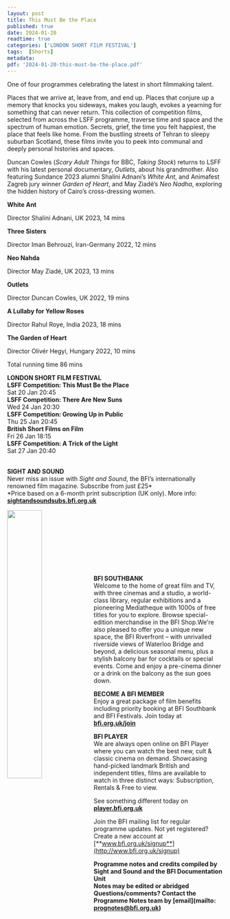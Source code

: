 ```yaml
---
layout: post
title: This Must Be the Place
published: true
date: 2024-01-20
readtime: true
categories: ['LONDON SHORT FILM FESTIVAL']
tags:  [Shorts]
metadata: 
pdf: '2024-01-20-this-must-be-the-place.pdf'
---
```


One of four programmes celebrating the latest in short filmmaking talent.

Places that we arrive at, leave from, and end up. Places that conjure up a memory that knocks you sideways, makes you laugh, evokes a yearning for something that can never return. This collection of competition films, selected from across the LSFF programme, traverse time and space and the spectrum of human emotion. Secrets, grief, the time you felt happiest, the place that feels like home. From the bustling streets of Tehran to sleepy suburban Scotland, these films invite you to peek into communal and deeply personal histories and spaces.

Duncan Cowles (_Scary Adult Things_ for BBC, _Taking Stock_) returns to LSFF with his latest personal documentary, _Outlets_, about his grandmother. Also featuring Sundance 2023 alumni Shalini Adnani’s _White Ant_, and Animafest Zagreb jury winner _Garden of Heart_, and May Ziadé’s _Neo Nadha_, exploring the hidden history of Cairo’s cross-dressing women.

**White Ant**  

Director Shalini Adnani, UK 2023, 14 mins

**Three Sisters**  

Director Iman Behrouzi, Iran-Germany 2022, 12 mins

**Neo Nahda**  

Director May Ziadé, UK 2023, 13 mins

**Outlets** 

Director Duncan Cowles, UK 2022, 19 mins

**A Lullaby for Yellow Roses** 

Director Rahul Roye, India 2023, 18 mins

**The Garden of Heart**  

Director Olivér Hegyi, Hungary 2022, 10 mins

Total running time 86 mins
<br>

**LONDON SHORT FILM FESTIVAL**  
**LSFF Competition: This Must Be the Place**  
Sat 20 Jan 20:45  
**LSFF Competition: There Are New Suns**  
Wed 24 Jan 20:30  
**LSFF Competition: Growing Up in Public**  
Thu 25 Jan 20:45  
**British Short Films on Film**  
Fri 26 Jan 18:15  
**LSFF Competition: A Trick of the Light**  
Sat 27 Jan 20:40  
<br>

**SIGHT AND SOUND**<br>
Never miss an issue with _Sight and Sound_, the BFI’s internationally renowned film magazine. Subscribe from just £25*<br>
*Price based on a 6-month print subscription (UK only). More info: [**sightandsoundsubs.bfi.org.uk**](https://sightandsoundsubs.bfi.org.uk/subscribe)

<img style="float: left;" src="/img/sight-and-sound.jpg" width="40%" height="40%"><br><br><br><br><br><br><br><br>

**BFI SOUTHBANK**  
Welcome to the home of great film and TV, with three cinemas and a studio, a world-class library, regular exhibitions and a pioneering Mediatheque with 1000s of free titles for you to explore. Browse special-edition merchandise in the BFI Shop.We&#39;re also pleased to offer you a unique new space, the BFI Riverfront – with unrivalled riverside views of Waterloo Bridge and beyond, a delicious seasonal menu, plus a stylish balcony bar for cocktails or special events. Come and enjoy a pre-cinema dinner or a drink on the balcony as the sun goes down.  

**BECOME A BFI MEMBER**  
Enjoy a great package of film benefits including priority booking at BFI Southbank and BFI Festivals. Join today at [**bfi.org.uk/join**](http://www.bfi.org.uk/join)  

**BFI PLAYER**  
 We are always open online on BFI Player where you can watch the best new, cult &amp; classic cinema on demand. Showcasing hand-picked landmark British and independent titles, films are available to watch in three distinct ways: Subscription, Rentals &amp; Free to view.  

See something different today on [**player.bfi.org.uk**](https://player.bfi.org.uk)  

Join the BFI mailing list for regular programme updates. Not yet registered? Create a new account at [**www.bfi.org.uk/signup**](http://www.bfi.org.uk/signup)

**Programme notes and credits compiled by Sight and Sound and the BFI Documentation Unit  
Notes may be edited or abridged  
Questions/comments? Contact the Programme Notes team by [email](mailto: prognotes@bfi.org.uk)** 
<!--stackedit_data:
eyJoaXN0b3J5IjpbNzY4Nzc4NDY4XX0=
-->

